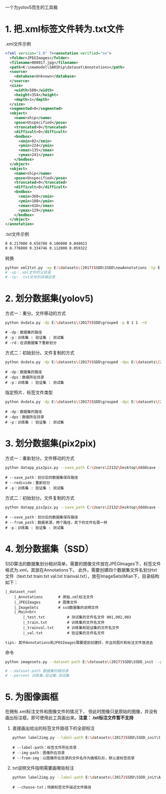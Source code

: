 一个为yolov5而生的工具箱
# 1. 把.xml标签文件转为.txt文件
.xml文件示例
```xml
<?xml version="1.0" ?><annotation verified="no">
  <folder>JPEGImages</folder>
  <filename>000017.jpg</filename>
  <path>K:\newmodel\SARShip\dataset\Annotations</path>
  <source>
    <database>Unknown</database>
  </source>
  <size>
    <width>500</width>
    <height>354</height>
    <depth>1</depth>
  </size>
  <segmented>0</segmented>
  <object>
    <name>ship</name>
    <pose>Unspecified</pose>
    <truncated>0</truncated>
    <difficult>0</difficult>
    <bndbox>
      <xmin>82</xmin>
      <ymin>224</ymin>
      <xmax>135</xmax>
      <ymax>241</ymax>
    </bndbox>
  </object>
  <object>
    <name>ship</name>
    <pose>Unspecified</pose>
    <truncated>0</truncated>
    <difficult>0</difficult>
    <bndbox>
      <xmin>360</xmin>
      <ymin>108</ymin>
      <xmax>416</xmax>
      <ymax>129</ymax>
    </bndbox>
  </object>
</annotation>
```
.txt文件示例
```txt
0 0.217000 0.656780 0.106000 0.048023
0 0.776000 0.334746 0.112000 0.059322
```
转换
```bash
python xml2txt.py -xp E:\datasets\(2017)SSDD\SSDD\newAnnotations -tp E:\datasets\(2017)SSDD\SSDD_ed\labels
# -xp：.xml文件的父目录
# -tp: .txt文件的存储目录
```
# 2. 划分数据集(yolov5)
方式一：重分。文件移动的方式
```bash
python dvdata.py -dp E:\datasets\(2017)SSDD\grouped -p 8 1 1 -rd
```
```
# -dp：数据集的路径
# -p：训练集 : 验证集 : 测试集
# -rd：在该数据集下重新划分
```
方式二：初始划分。文件复制的方式
```bash
python dvdata.py -dp E:\datasets\(2017)SSDD\grouped -dps E:\datasets\(2017)SSDD\ssdd\JPEGImages E:\datasets\(2017)SSDD\ssdd\newAnnotations -p 8 1 1
```
```
# -dp：数据集的路径
# -dps：数据所在目录
# -p：训练集 : 验证集 : 测试集
```
指定照片、标签文件类型
```bash
python dvdata.py -dp E:\datasets\(2017)SSDD\grouped -dps E:\datasets\(2017)SSDD\ssdd\JPEGImages E:\datasets\(2017)SSDD\ssdd\newAnnotations -p 8 1 1 -ft .jpg .txt
```
```
# -dp：数据集的路径
# -dps：数据所在目录
# -p：训练集 : 验证集 : 测试集
```
# 3. 划分数据集(pix2pix)
方式一：重新划分。文件移动的方式
```bash
python datapp_pix2pix.py --save_path C:\Users\22132\Desktop\ddddsave --redivide -p 8 1 0
```
```
# --save_path：划分后的数据集保存路径
# --redivide：重新划分
# -p：训练集 : 验证集 : 测试集
```
方式二：初始划分。文件复制的方式
```bash
python datapp_pix2pix.py --save_path C:\Users\22132\Desktop\ddddsave --from_path C:\Users\22132\Desktop\dddd\hh C:\Users\22132\Desktop\dddd\ee -p 9 1 0
```
```
# --save_path：划分后的数据集保存路径
# --from_path：数据来源，两个路径，其下的文件名需一样
# -p：训练集 : 验证集 : 测试集
```
# 4. 划分数据集（SSD）
SSD算法的数据集划分相对简单，需要的图像文件放在JPEGImages下，标签文件格式为.xml，其放在Annotations下。
此外，需要创建四个数据集文件名划分txt文件（text.txt train.txt val.txt trainval.txt），放在ImageSets\Mian下，目录结构如下：

```
|_dataset_root
    |_Annotations       # 原始.xml标注文件
    |_JPEGImages        # 图像文件
    |_ImageSets         # ssd数据集的说明文件
    |_Main<br>
        |_test.txt          # 测试集的文件名文件 001,002,003
        |_train.txt         # 训练集的文件名文件
        |_trainval.txt      # 训练集和验证集的文件名文件
        |_val.txt           # 验证集的文件名文件
        
tips: 其中Annotations和JPEGImages需要提前创建好，并且将图片和标注文件放进去
```
命令
```bash
python imagesets.py --dataset-path E:\datasets\(2017)SSDD\SSDD_init --percent 7 2 1
```
```bash
# --dataset-path 数据集的根目录
# --percent 训练集:验证集:测试集
```
# 5. 为图像画框
在拥有.xml标注文件和图像文件的情况下，
但此时图像只是原始的图像，并没有画出标注框，即可使用此工具画出来。**注意：.txt标注文件暂不支持**
1. 直接画出给出的标签文件路径下的全部标注
    ```bash
   python label2img.py --label-path E:\datasets\(2017)SSDD\SSDD_init\test-draw-rectangle\from-dir-draw-xml\xml-label --img-path E:\datasets\(2017)SSDD\SSDD_init\JPEGImages --save-path E:\datasets\(2017)SSDD\SSDD_init\test-draw-rectangle\from-dir-draw-xml
   ```
   ```
   # --label-path：标签文件所在目录
   # --img-path：图像所在目录
   # --from-img：以图像所在目录的文件名作为画框队形，默认是标签目录
   ```
   
2. txt说明文件指明需要画哪些标注
   ```bash
   python label2img.py --label-path E:\datasets\(2017)SSDD\SSDD_init\Annotations --img-path E:\datasets\(2017)SSDD\SSDD_init\JPEGImages --save-path E:\datasets\(2017)SSDD\SSDD_init\test-draw-rectangle\from-choose-txt --choose-txt E:\datasets\(2017)SSDD\SSDD_init\test-draw-rectangle\from-choose-txt\xml-label\test.txt
   ```
   ```
   # --choose-txt；待画标签文件描述文件路径
   ```